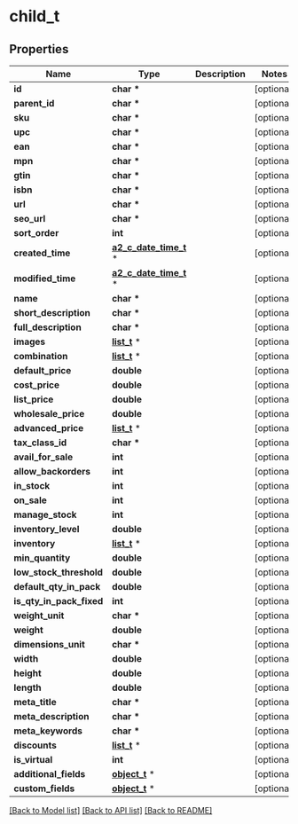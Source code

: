 # child_t

## Properties
Name | Type | Description | Notes
------------ | ------------- | ------------- | -------------
**id** | **char \*** |  | [optional] 
**parent_id** | **char \*** |  | [optional] 
**sku** | **char \*** |  | [optional] 
**upc** | **char \*** |  | [optional] 
**ean** | **char \*** |  | [optional] 
**mpn** | **char \*** |  | [optional] 
**gtin** | **char \*** |  | [optional] 
**isbn** | **char \*** |  | [optional] 
**url** | **char \*** |  | [optional] 
**seo_url** | **char \*** |  | [optional] 
**sort_order** | **int** |  | [optional] 
**created_time** | [**a2_c_date_time_t**](a2_c_date_time.md) \* |  | [optional] 
**modified_time** | [**a2_c_date_time_t**](a2_c_date_time.md) \* |  | [optional] 
**name** | **char \*** |  | [optional] 
**short_description** | **char \*** |  | [optional] 
**full_description** | **char \*** |  | [optional] 
**images** | [**list_t**](image.md) \* |  | [optional] 
**combination** | [**list_t**](product_child_item_combination.md) \* |  | [optional] 
**default_price** | **double** |  | [optional] 
**cost_price** | **double** |  | [optional] 
**list_price** | **double** |  | [optional] 
**wholesale_price** | **double** |  | [optional] 
**advanced_price** | [**list_t**](product_advanced_price.md) \* |  | [optional] 
**tax_class_id** | **char \*** |  | [optional] 
**avail_for_sale** | **int** |  | [optional] 
**allow_backorders** | **int** |  | [optional] 
**in_stock** | **int** |  | [optional] 
**on_sale** | **int** |  | [optional] 
**manage_stock** | **int** |  | [optional] 
**inventory_level** | **double** |  | [optional] 
**inventory** | [**list_t**](product_inventory.md) \* |  | [optional] 
**min_quantity** | **double** |  | [optional] 
**low_stock_threshold** | **double** |  | [optional] 
**default_qty_in_pack** | **double** |  | [optional] 
**is_qty_in_pack_fixed** | **int** |  | [optional] 
**weight_unit** | **char \*** |  | [optional] 
**weight** | **double** |  | [optional] 
**dimensions_unit** | **char \*** |  | [optional] 
**width** | **double** |  | [optional] 
**height** | **double** |  | [optional] 
**length** | **double** |  | [optional] 
**meta_title** | **char \*** |  | [optional] 
**meta_description** | **char \*** |  | [optional] 
**meta_keywords** | **char \*** |  | [optional] 
**discounts** | [**list_t**](discount.md) \* |  | [optional] 
**is_virtual** | **int** |  | [optional] 
**additional_fields** | [**object_t**](.md) \* |  | [optional] 
**custom_fields** | [**object_t**](.md) \* |  | [optional] 

[[Back to Model list]](../README.md#documentation-for-models) [[Back to API list]](../README.md#documentation-for-api-endpoints) [[Back to README]](../README.md)


